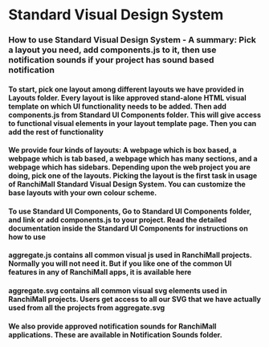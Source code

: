 # Standard Visual Design System

### How to use Standard Visual Design System - A summary: Pick a layout you need, add components.js to it, then use notification sounds if your project has sound based notification

#### To start, pick one layout among different layouts we have provided in Layouts folder. Every layout is like approved stand-alone HTML visual template on which UI functionality needs to be added. Then add components.js from Standard UI Components folder. This will give access to functional visual elements in your layout template page. Then you can add the rest of functionality

#### We provide four kinds of layouts: A webpage which is box based, a webpage which is tab based, a webpage which has many sections, and a webpage which has sidebars. Depending upon the web project you are doing, pick one of the layouts. Picking the layout is the first task in usage of RanchiMall Standard Visual Design System. You can customize the base layouts with your own colour scheme.

#### To use Standard UI Components, Go to Standard UI Components folder, and link or add components.js to your project. Read the detailed documentation inside the Standard UI Components for instructions on how to use

#### aggregate.js contains all common visual js used in RanchiMall projects. Normally you will not need it. But if you like one of the common UI features in any of RanchiMall apps, it is available here

#### aggregate.svg contains all common visual svg elements used in RanchiMall projects. Users get access to all our SVG that we have actually used from all the projects from aggregate.svg

#### We also provide approved notification sounds for RanchiMall applications. These are available in Notification Sounds folder.
